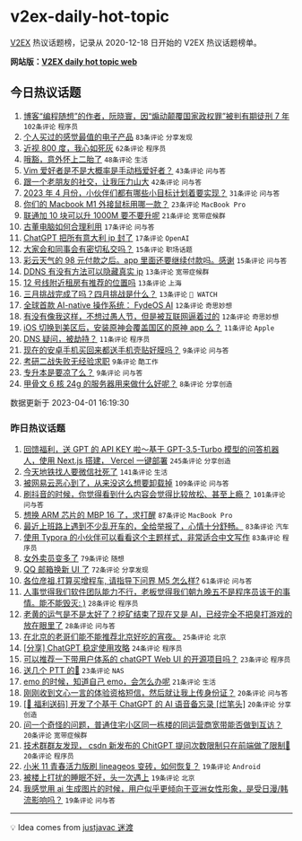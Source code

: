 # v2ex-daily-hot-topic

[V2EX](https://www.v2ex.com/) 热议话题榜，记录从 2020-12-18 日开始的 V2EX 热议话题榜单。

**网站版：[V2EX daily hot topic web](https://boojack.github.io/v2ex-daily-hot-topic-web/)**

## 今日热议话题

<!-- TODAY BEGIN -->

1. [博客“编程随想”的作者，阮晓寰，因“煽动颠覆国家政权罪”被判有期徒刑 7 年](https://www.v2ex.com/t/928917) `102条评论` `程序员`
1. [个人买过的感觉最值的电子产品](https://www.v2ex.com/t/928951) `83条评论` `分享发现`
1. [近视 800 度，我心如死灰](https://www.v2ex.com/t/929016) `62条评论` `程序员`
1. [哦豁，意外怀上二胎了](https://www.v2ex.com/t/928930) `48条评论` `生活`
1. [Vim 爱好者是不是大概率是手动档爱好者？](https://www.v2ex.com/t/928942) `43条评论` `问与答`
1. [跟一个老朋友的社交，让我压力山大](https://www.v2ex.com/t/929039) `42条评论` `问与答`
1. [2023 年 4 月份，小伙伴们都有哪些小目标计划着要实现？](https://www.v2ex.com/t/928918) `31条评论` `问与答`
1. [你们的 Macbook M1 外接鼠标用哪一款？](https://www.v2ex.com/t/929028) `23条评论` `MacBook Pro`
1. [联通加 10 块可以升 1000M 要不要升呢](https://www.v2ex.com/t/929002) `21条评论` `宽带症候群`
1. [古董电脑如何合理利用](https://www.v2ex.com/t/929012) `17条评论` `问与答`
1. [ChatGPT 把所有意大利 ip 封了](https://www.v2ex.com/t/928995) `17条评论` `OpenAI`
1. [大家会和同事会有密切私交吗？](https://www.v2ex.com/t/928939) `15条评论` `职场话题`
1. [彩云天气的 98 元付款之后。app 里面还要继续付款吗。感谢](https://www.v2ex.com/t/928929) `15条评论` `问与答`
1. [DDNS 有没有方法可以隐藏真实 ip](https://www.v2ex.com/t/929033) `13条评论` `宽带症候群`
1. [12 号线附近租房有推荐的位置吗](https://www.v2ex.com/t/929024) `13条评论` `上海`
1. [三月挑战完成了吗？四月挑战是什么？](https://www.v2ex.com/t/928920) `13条评论` ` WATCH`
1. [全球首款 AI-native 操作系统： FydeOS AI](https://www.v2ex.com/t/928971) `12条评论` `奇思妙想`
1. [有没有像我这样，不想过愚人节，但是被互联网逼着过的](https://www.v2ex.com/t/928959) `12条评论` `奇思妙想`
1. [iOS 切换到美区后，安装原神会覆盖国区的原神 app 么？](https://www.v2ex.com/t/928969) `11条评论` `Apple`
1. [DNS 疑问，被劫持？](https://www.v2ex.com/t/928938) `11条评论` `程序员`
1. [现在的安卓手机买回来都送手机壳贴好膜吗？](https://www.v2ex.com/t/929023) `9条评论` `问与答`
1. [考研二战失败无经验求职](https://www.v2ex.com/t/928961) `9条评论` `酷工作`
1. [专升本是要凉了么？](https://www.v2ex.com/t/928949) `9条评论` `问与答`
1. [甲骨文 6 核 24g 的服务器用来做什么好呢？](https://www.v2ex.com/t/929005) `8条评论` `分享创造`

数据更新于 2023-04-01 16:19:30

<!-- TODAY END -->

### 昨日热议话题

<!-- YESTERDAY BEGIN -->

1. [回馈福利，送 GPT 的 API KEY 啦～基于 GPT-3.5-Turbo 模型的问答机器人，使用 Next.js 搭建， Vercel 一键部署](https://www.v2ex.com/t/928719) `245条评论` `分享创造`
1. [今天地铁找人要微信社死了](https://www.v2ex.com/t/928684) `141条评论` `生活`
1. [被网易云恶心到了，从来没这么想要卸载掉](https://www.v2ex.com/t/928662) `109条评论` `问与答`
1. [刷抖音的时候，你觉得看到什么内容会觉得比较放松、甚至上瘾？](https://www.v2ex.com/t/928690) `101条评论` `问与答`
1. [想换 ARM 芯片的 MBP 16 了，求打醒](https://www.v2ex.com/t/928788) `87条评论` `MacBook Pro`
1. [最近上班路上遇到不少乱开车的，全给举报了，心情十分舒畅。](https://www.v2ex.com/t/928700) `83条评论` `汽车`
1. [使用 Typora 的小伙伴可以看看这个主题样式，非常适合中文写作](https://www.v2ex.com/t/928701) `83条评论` `程序员`
1. [女外卖员变多了](https://www.v2ex.com/t/928733) `79条评论` `随想`
1. [QQ 邮箱换新 UI 了](https://www.v2ex.com/t/928685) `72条评论` `分享发现`
1. [各位彦祖,打算买增程车, 请指导下问界 M5 怎么样?](https://www.v2ex.com/t/928658) `61条评论` `问与答`
1. [人事觉得我们软件团队能力不行，老板觉得我们朝九晚五不是程序员该干的事情。能不能毁灭: )](https://www.v2ex.com/t/928740) `28条评论` `程序员`
1. [老黄的运气是不是太好了？挖矿结束了现在又是 AI，已经完全不把臭打游戏的放在眼里了](https://www.v2ex.com/t/928660) `28条评论` `问与答`
1. [在北京的老哥们能不能推荐北京好吃的宵夜。](https://www.v2ex.com/t/928673) `25条评论` `北京`
1. [[分享] ChatGPT 稳定使用攻略](https://www.v2ex.com/t/928782) `24条评论` `程序员`
1. [可以推荐一下带用户体系的 chatGPT Web UI 的开源项目吗？](https://www.v2ex.com/t/928809) `23条评论` `程序员`
1. [送几个 PTT 的💊](https://www.v2ex.com/t/928745) `23条评论` `NAS`
1. [emo 的时候，知道自己 emo，会怎么办呢](https://www.v2ex.com/t/928792) `21条评论` `生活`
1. [刚刚收到文心一言的体验资格短信，然后就让我上传身份证？](https://www.v2ex.com/t/928789) `20条评论` `问与答`
1. [[🎉 福利送码] 开发了个基于 ChatGPT 的 AI 语音备忘录 [烂笔头]](https://www.v2ex.com/t/928729) `20条评论` `分享创造`
1. [问一个奇怪的问题，普通住宅小区同一栋楼的同运营商宽带能否做到互访？](https://www.v2ex.com/t/928718) `20条评论` `宽带症候群`
1. [技术群群友发现， csdn 新发布的 ChitGPT 提问次数限制只在前端做了限制🤣](https://www.v2ex.com/t/928710) `20条评论` `程序员`
1. [小米 11 青春活力版刷 lineageos 变砖，如何恢复？](https://www.v2ex.com/t/928772) `19条评论` `Android`
1. [被楼上打扰的睡眠不好，头一次遇上](https://www.v2ex.com/t/928686) `19条评论` `北京`
1. [我感觉用 ai 生成图片的时候，用户似乎更倾向于亚洲女性形象，是受日漫/韩流影响吗？](https://www.v2ex.com/t/928652) `19条评论` `问与答`

<!-- YESTERDAY END -->

---

💡 Idea comes from [justjavac 迷渡](https://github.com/justjavac/)
